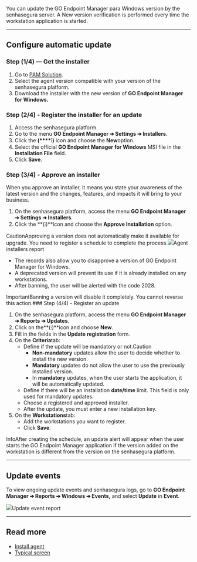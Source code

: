 You can update the GO Endpoint Manager para Windows version by the senhasegura server. A New version verification is performed every time the workstation application is started.  



---

## Configure automatic update

### Step (1/4\) — Get the installer

1. Go to [PAM Solution](https://suporte.senhasegura.com.br/en/support/solutions/articles/22000270150-go-endpoint-manager-for-windows-pedm-).
2. Select the agent version compatible with your version of the senhasegura platform.
3. Download the installer with the new version of **GO Endpoint Manager for Windows.**

### Step (2/4\) \- Register the installer for an update

1. Access the senhasegura platform.
2. Go to the menu **GO Endpoint Manager ➔ Settings ➔ Installers**.
3. Click the **(****⁝)** icon and choose the **New**option.
4. Select the official **GO Endpoint Manager for Windows** MSI file in the **Installation File** field.
5. Click **Save**.

### Step (3/4\) \- Approve an installer

When you approve an installer, it means you state your awareness of the latest version and the changes, features, and impacts it will bring to your business.

1. On the senhasegura platform, access the menu **GO Endpoint Manager ➔ Settings ➔ Installers**.
2. Click the **(⁝)**icon and choose the **Approve Installation** option.

CautionApproving a version does not automatically make it available for upgrade. You need to register a schedule to complete the process.![](https://cdn.document360.io/5a1d58df-64ce-42a2-8b23-688477d32f33/Images/Documentation/image-1672427630006.png)Agent installers report 

* The records also allow you to disapprove a version of GO Endpoint Manager for Windows.
* A deprecated version will prevent its use if it is already installed on any workstations.
* After banning, the user will be alerted with the code 2028\.

ImportantBanning a version will disable it completely. You cannot reverse this action.### Step (4/4\) \- Register an update

1. On the senhasegura platform, access the menu **GO Endpoint Manager ➔ Reports ➔ Updates**.
2. Click on the**(⁝)**icon and choose **New**.
3. Fill in the fields in the **Update registration** form.
4. On the **Criteria**tab:
	* Define if the update will be mandatory or not.Caution
		+ **Non\-mandatory** updates allow the user to decide whether to install the new version.
		+ **Mandatory** updates do not allow the user to use the previously installed version.
		+ In **mandatory** updates, when the user starts the application, it will be automatically updated.
	* Define if there will be an installation **date/time** limit. This field is only used for mandatory updates.
	* Choose a registered and approved installer.
	* After the update, you must enter a new installation key.
5. On the **Workstations**tab:
	* Add the workstations you want to register.
	* Click **Save**.

InfoAfter creating the schedule, an update alert will appear when the user starts the GO Endpoint Manager application if the version added on the workstation is different from the version on the senhasegura platform.



---

## Update events

To view ongoing update events and senhasegura logs, go to **GO Endpoint Manager ➔ Reports ➔ Windows ➔ Events,** and select **Update** in **Event**.

  


![](https://cdn.document360.io/5a1d58df-64ce-42a2-8b23-688477d32f33/Images/Documentation/image-1672429004864.png)Update event report 



---

## Read more

* [Install agent](https://docs.senhasegura.io/v3-33/docs/how-to-install-go-windows-agent)
* [Typical screen](https://docs.senhasegura.io/v3-33/docs/en/general-information-graphical-user-interface#typical-screen)

